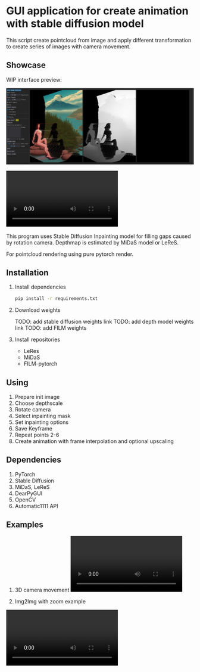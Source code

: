# GUI application for create animation with stable diffusion model

This script create pointcloud from image and apply different transformation to create series of images with camera movement.

## Showcase

WIP interface preview:

![WIP interface preview!](images/interface_preview_01.jpg "Interface and loaded image")

![WIP video pipeline](videos/StablePointsShowcaseOpt1.mp4 "Pipeline for clip creation")

This program uses Stable Diffusion Inpainting model for filling gaps caused by rotation camera. Depthmap is estimated by MiDaS model or LeReS.

For pointcloud rendering using pure pytorch render.

## Installation

1. Install dependencies

    ```bash
    pip install -r requirements.txt
    ```

2. Download weights

    TODO: add stable diffusion weights link
    TODO: add depth model weights link
    TODO: add FILM weights

3. Install repositories

    - LeRes
    - MiDaS
    - FILM-pytorch

## Using

1. Prepare init image
2. Choose depthscale
3. Rotate camera
4. Select inpainting mask
5. Set inpainting options
6. Save Keyframe
7. Repeat points 2-6
8. Create animation with frame interpolation and optional upscaling

## Dependencies

1. PyTorch
2. Stable Diffusion
3. MiDaS, LeReS
4. DearPyGUI
5. OpenCV
6. Automatic1111 API

## Examples

1. 3D camera movement
![](videos/test1.mp4)

2. Img2Img with zoom example
<video src='videos/test2.mp4' />
